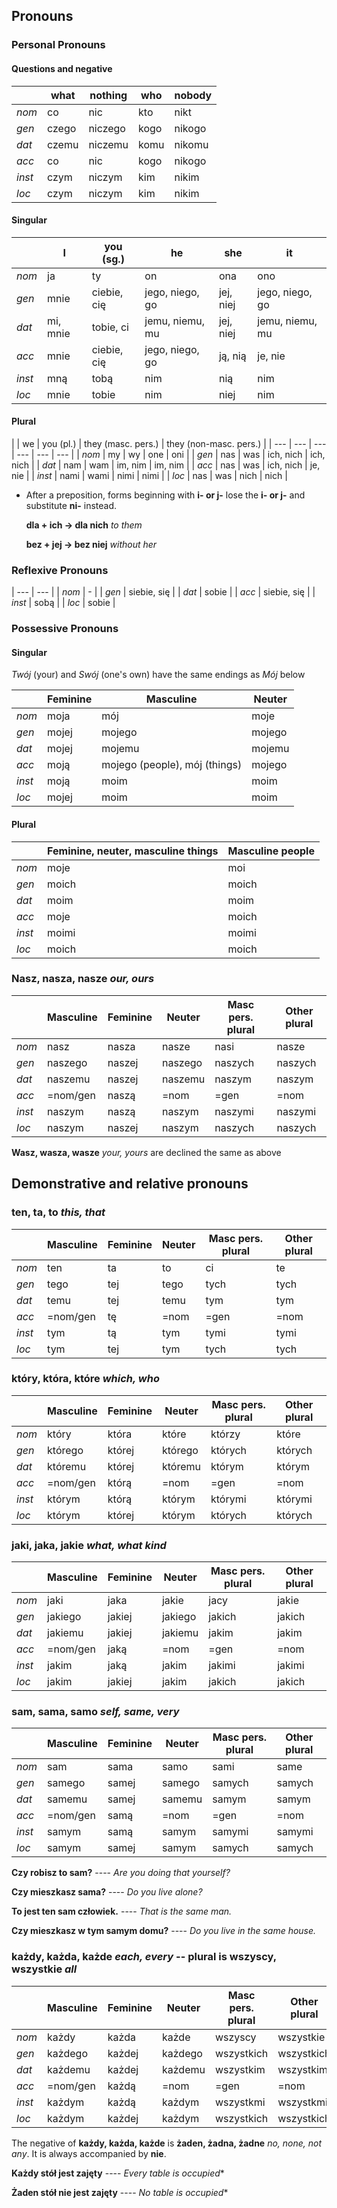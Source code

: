 ## Pronouns

### Personal Pronouns

#### Questions and negative

|   | what | nothing | who | nobody |
| --- | --- | --- | --- | --- |
|  *nom*    | co | nic | kto | nikt |
|  *gen*    | czego | niczego | kogo | nikogo |
|  *dat*    | czemu | niczemu | komu | nikomu |
|  *acc*    | co | nic | kogo | nikogo |
|  *inst*   | czym | niczym | kim | nikim |
|  *loc*    | czym  | niczym | kim | nikim |


#### Singular

|  | I | you (sg.) | he | she | it |
| --- | --- | --- | --- | --- | --- |
|  *nom*    | ja | ty | on | ona | ono |
|  *gen*    | mnie | ciebie, cię | jego, niego, go | jej, niej | jego, niego, go |
|  *dat*    | mi, mnie | tobie, ci | jemu, niemu, mu | jej, niej | jemu, niemu, mu |
|  *acc*    | mnie | ciebie, cię | jego, niego, go | ją, nią | je, nie |
|  *inst*   | mną | tobą | nim | nią | nim |
|  *loc*    | mnie | tobie | nim | niej | nim |



#### Plural

|   | we | you (pl.) | they (masc. pers.) | they (non-masc. pers.) |
| --- | --- | --- | --- | --- | --- |
|  *nom*    | my | wy | one | oni | 
|  *gen*    | nas | was | ich, nich | ich, nich |
|  *dat*    | nam | wam | im, nim | im, nim |
|  *acc*    | nas | was | ich, nich | je, nie |
|  *inst*   | nami | wami | nimi | nimi |
|  *loc*    | nas  | was | nich | nich |

*	After a preposition, forms beginning with **i- or j-** lose the **i- or j-** and substitute **ni-** instead.
	
	**dla + ich -> dla nich** *to them*

	**bez + jej -> bez niej** *without her*


### Reflexive Pronouns

| --- | --- |
|  *nom*    | - | 
|  *gen*    | siebie, się |
|  *dat*    | sobie |
|  *acc*    | siebie, się |
|  *inst*   | sobą |
|  *loc*  	| sobie | 


### Possessive Pronouns

#### Singular

*Twój* (your) and *Swój* (one's own) have the same endings as *Mój* below

|              | Feminine | Masculine | Neuter |
| --- | --- | --- | ---|
|  *nom*    | moja | mój | moje |
|  *gen*    | mojej | mojego | mojego |
|  *dat*    | mojej | mojemu | mojemu |
|  *acc*    | moją | mojego (people), mój (things) | mojego |
|  *inst*   | moją | moim | moim |
|  *loc*  	| mojej |  moim | moim |


#### Plural

|              | Feminine, neuter, masculine things | Masculine people |
| --- | --- | --- | 
|  *nom*    | moje | moi |
|  *gen*    | moich | moich | 
|  *dat*    | moim | moim | 
|  *acc*    | moje | moich | 
|  *inst*   | moimi | moimi |
|  *loc*  	| moich |  moich | 


### **Nasz, nasza, nasze** *our, ours*

|           | Masculine | Feminine | Neuter | Masc pers. plural | Other plural |
| --- | --- | --- | --- | --- | --- |
|  *nom*    | nasz | nasza | nasze | nasi | nasze |
|  *gen*    | naszego | naszej | naszego | naszych | naszych |
|  *dat*    | naszemu | naszej | naszemu | naszym | naszym |
|  *acc*    | =nom/gen | naszą | =nom | =gen | =nom |
|  *inst*   | naszym | naszą | naszym | naszymi | naszymi |
|  *loc*    | naszym | naszej | naszym | naszych | naszych |

**Wasz, wasza, wasze** *your, yours* are declined the same as above


## Demonstrative and relative pronouns

### **ten, ta, to** *this, that*

|           | Masculine | Feminine | Neuter | Masc pers. plural | Other plural |
| --- | --- | --- | --- | --- | --- |
|  *nom*    | ten | ta | to | ci | te |
|  *gen*    | tego | tej | tego | tych | tych |
|  *dat*    | temu | tej | temu | tym | tym |
|  *acc*    | =nom/gen | tę | =nom | =gen | =nom |
|  *inst*   | tym | tą | tym | tymi | tymi |
|  *loc*    | tym | tej | tym | tych | tych |


### **który, która, które** *which, who*

|           | Masculine | Feminine | Neuter | Masc pers. plural | Other plural |
| --- | --- | --- | --- | --- | --- |
|  *nom*    | który | która | które | którzy | które |
|  *gen*    | którego | której | którego | których | których |
|  *dat*    | któremu | której | któremu | którym | którym |
|  *acc*    | =nom/gen | którą | =nom | =gen | =nom |
|  *inst*   | którym | którą | którym | którymi | którymi |
|  *loc*    | którym | której | którym | których | których |


### **jaki, jaka, jakie** *what, what kind*

|           | Masculine | Feminine | Neuter | Masc pers. plural | Other plural |
| --- | --- | --- | --- | --- | --- |
|  *nom*    | jaki | jaka | jakie | jacy | jakie |
|  *gen*    | jakiego | jakiej | jakiego | jakich | jakich |
|  *dat*    | jakiemu | jakiej | jakiemu | jakim | jakim |
|  *acc*    | =nom/gen | jaką | =nom | =gen | =nom |
|  *inst*   | jakim | jaką | jakim | jakimi | jakimi |
|  *loc*    | jakim | jakiej | jakim | jakich | jakich |


### **sam, sama, samo** *self, same, very*

|           | Masculine | Feminine | Neuter | Masc pers. plural | Other plural |
| --- | --- | --- | --- | --- | --- |
|  *nom*    | sam | sama | samo | sami | same |
|  *gen*    | samego | samej | samego | samych | samych |
|  *dat*    | samemu | samej | samemu | samym | samym |
|  *acc*    | =nom/gen | samą | =nom | =gen | =nom |
|  *inst*   | samym | samą | samym | samymi | samymi |
|  *loc*    | samym | samej | samym | samych | samych |


**Czy robisz to sam?** ---- *Are you doing that yourself?*

**Czy mieszkasz sama?** ---- *Do you live alone?*

**To jest ten sam człowiek.** ---- *That is the same man.*

**Czy mieszkasz w tym samym domu?** ---- *Do you live in the same house.*


### **każdy, każda, każde** *each, every* -- plural is **wszyscy, wszystkie** *all*

|           | Masculine | Feminine | Neuter | Masc pers. plural | Other plural |
| --- | --- | --- | --- | --- | --- |
|  *nom*    | każdy | każda | każde | wszyscy | wszystkie |
|  *gen*    | każdego | każdej | każdego | wszystkich | wszystkich |
|  *dat*    | każdemu | każdej | każdemu | wszystkim | wszystkim |
|  *acc*    | =nom/gen | każdą | =nom | =gen | =nom |
|  *inst*   | każdym | każdą | każdym | wszystkmi | wszystkmi |
|  *loc*    | każdym | każdej | każdym | wszystkich | wszystkich |

The negative of **każdy, każda, każde** is **żaden, żadna, żadne** *no, none, not any*. It is always accompanied by **nie**.

**Każdy stół jest zajęty** ---- *Every table is occupied**

**Żaden stół nie jest zajęty** ---- *No table is occupied**